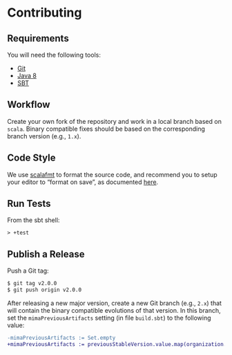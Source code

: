 Contributing
============

## Requirements

You will need the following tools:

- [Git](https://git-scm.com/)
- [Java 8](http://www.oracle.com/technetwork/java/javase/downloads/jdk8-downloads-2133151.html)
- [SBT](http://www.scala-sbt.org/)

## Workflow

Create your own fork of the repository and work in a local branch based on `scala`. Binary compatible
fixes should be based on the corresponding branch version (e.g., `1.x`).

## Code Style

We use [scalafmt](https://scalameta.org/scalafmt/) to format the source code, and recommend you to setup
your editor to “format on save”, as documented [here](https://scalameta.org/scalafmt/docs/installation.html).

## Run Tests

From the sbt shell:

~~~
> +test
~~~

## Publish a Release

Push a Git tag:

~~~ bash
$ git tag v2.0.0
$ git push origin v2.0.0
~~~

After releasing a new major version, create a new Git branch (e.g., `2.x`) that will contain the binary
compatible evolutions of that version. In this branch, set the `mimaPreviousArtifacts` setting (in file
`build.sbt`) to the following value:

~~~ diff
-mimaPreviousArtifacts := Set.empty
+mimaPreviousArtifacts := previousStableVersion.value.map(organization.value %% name.value % _).toSet
~~~